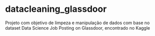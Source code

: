 # datacleaning_glassdoor
Projeto com objetivo de limpeza e manipulação de dados com base no dataset Data Science Job Posting on Glassdoor, encontrado no Kaggle
